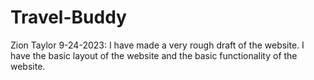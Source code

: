 # Travel-Buddy

Zion Taylor 9-24-2023: I have made a very rough draft of the website. I have the basic layout of the website and the basic functionality of the website.